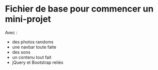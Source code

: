 # Fichier de base pour commencer un mini-projet 

Avec : 
* des photos randoms
* une navbar toute faite
* des sons
* un contenu tout fait
* jQuery et Bootstrap reliés
